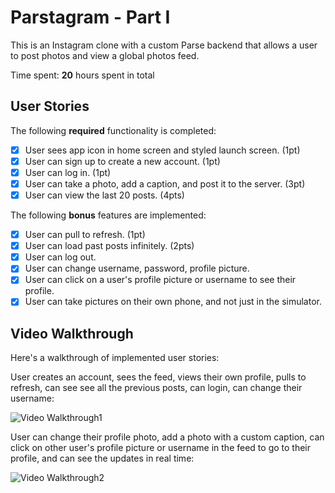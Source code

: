 # Parstagram - Part I

This is an Instagram clone with a custom Parse backend that allows a user to post photos and view a global photos feed.

Time spent: **20** hours spent in total

## User Stories

The following **required** functionality is completed:

- [X] User sees app icon in home screen and styled launch screen. (1pt)
- [X] User can sign up to create a new account. (1pt)
- [X] User can log in. (1pt)
- [X] User can take a photo, add a caption, and post it to the server. (3pt)
- [X] User can view the last 20 posts. (4pts)

The following **bonus** features are implemented:

- [X] User can pull to refresh. (1pt)
- [X] User can load past posts infinitely. (2pts)
- [x] User can log out.
- [X] User can change username, password, profile picture.
- [X] User can click on a user's profile picture or username to see their profile.
- [X] User can take pictures on their own phone, and not just in the simulator.

## Video Walkthrough

Here's a walkthrough of implemented user stories:

User creates an account, sees the feed, views their own profile, pulls to refresh, can see
see all the previous posts, can login, can change their username:

<img src='https://i.imgur.com/39jto5n.gif' title='Video Walkthrough' width='' alt='Video Walkthrough1' />

User can change their profile photo, add a photo with a custom caption, can click on other user's profile picture or username in the feed to go to their profile, and can see the updates in real time:

<img src='https://i.imgur.com/FGGt6CE.gif' title='Video Walkthrough' width='' alt='Video Walkthrough2' />

